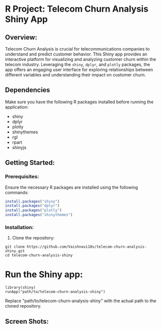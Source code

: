 # R Project: Telecom Churn Analysis Shiny App

## Overview:
Telecom Churn Analysis is crucial for telecommunications companies to understand and predict customer behavior. This Shiny app provides an interactive platform for visualizing and analyzing customer churn within the telecom industry. Leveraging the `shiny`, `dplyr`, and `plotly` packages, the app offers an engaging user interface for exploring relationships between different variables and understanding their impact on customer churn.
## Dependencies

Make sure you have the following R packages installed before running the application:

- shiny
- dplyr
- plotly
- shinythemes
- rgl
- rpart
- shinyjs

## Getting Started:
### Prerequisites:
Ensure the necessary R packages are installed using the following commands:

```R
install.packages("shiny")
install.packages("dplyr")
install.packages("plotly")
install.packages("shinythemes")
```
### Installation:
1. Clone the repository:
```
git clone https://github.com/Vaishnavi18s/telecom-churn-analysis-shiny.git
cd telecom-churn-analysis-shiny
```
# Run the Shiny app:
```
library(shiny)
runApp("path/to/telecom-churn-analysis-shiny")
```
Replace "path/to/telecom-churn-analysis-shiny" with the actual path to the cloned repository.

## Screen Shots:


